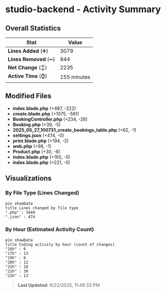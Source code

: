 # studio-backend - Activity Summary 

## Overall Statistics

| Stat                   | Value                                                             |
| ---------------------- | ----------------------------------------------------------------- |
| **Lines Added** (➕)   | 3079                                          |
| **Lines Removed** (➖) | 844                                        |
| **Net Change** (↕)    | 2235                |
| **Active Time** (⌚)   | 155 minutes |


## Modified Files
- **index.blade.php** (+487, -222)
- **create.blade.php** (+1075, -581)
- **BookingController.php** (+234, -26)
- **Booking.php** (+39, -5)
- **2025_05_27_100731_create_bookings_table.php** (+62, -1)
- **settings.json** (+474, -0)
- **print.blade.php** (+194, -2)
- **web.php** (+98, -1)
- **Product.php** (+30, -6)
- **index.blade.php** (+165, -0)
- **index.blade.php** (+221, -0)

## Visualizations

### By File Type (Lines Changed)

```mermaid
pie showData
title Lines changed by file type
".php" : 3449
".json" : 474
```

### By Hour (Estimated Activity Count)

```mermaid
pie showData
title Coding activity by hour (count of changes)
"16h" : 6
"17h" : 13
"19h" : 6
"20h" : 12
"21h" : 18
"22h" : 30
"23h" : 13
```


> **Last Updated:** 6/22/2025, 11:49:33 PM
